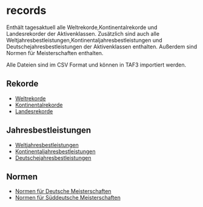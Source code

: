# records

Enthält tagesaktuell alle Weltrekorde,Kontinentalrekorde und Landesrekorder der Aktivenklassen. Zusätzlich sind auch alle Weltjahresbestleistungen,Kontinentaljahresbestleistungen und Deutschejahresbestleistungen der Aktivenklassen enthalten. Außerdem sind Normen für Meisterschaften enthalten.

Alle Dateien sind im CSV Format und können in TAF3 importiert werden.

## Rekorde

- [Weltrekorde](records/world.csv)
- [Kontinentalrekorde](records/area.csv)
- [Landesrekorde](records/national.csv)
  
## Jahresbestleistungen

- [Weltjahresbestleistungen](leads/world.csv)
- [Kontinentaljahresbestleistungen](leads/area.csv)
- [Deutschejahresbestleistungen](leads/germany.csv)

## Normen

- [Normen für Deutsche Meisterschaften](limits/national-2024.csv)
- [Normen für Süddeutsche Meisterschaften](limits/regionals-slv-2024.csv)
